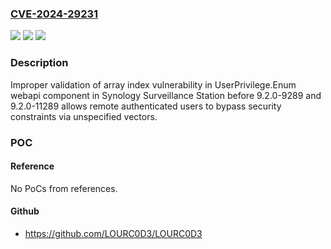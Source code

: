 ### [CVE-2024-29231](https://cve.mitre.org/cgi-bin/cvename.cgi?name=CVE-2024-29231)
![](https://img.shields.io/static/v1?label=Product&message=Surveillance%20Station&color=blue)
![](https://img.shields.io/static/v1?label=Version&message=n%2Fa&color=blue)
![](https://img.shields.io/static/v1?label=Vulnerability&message=CWE-129%3A%20Improper%20Validation%20of%20Array%20Index&color=brighgreen)

### Description

Improper validation of array index vulnerability in UserPrivilege.Enum webapi component in Synology Surveillance Station before 9.2.0-9289 and 9.2.0-11289 allows remote authenticated users to bypass security constraints via unspecified vectors.

### POC

#### Reference
No PoCs from references.

#### Github
- https://github.com/LOURC0D3/LOURC0D3

